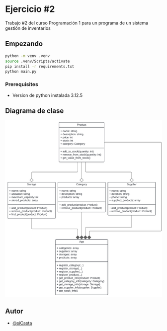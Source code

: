 # Ejercicio #2
Trabajo #2 del curso Programación 1 para un programa de un sistema gestión de inventarios

## Empezando

```bash
python -m venv .venv
source .venv/Scripts/activate
pip install -r requirements.txt
python main.py
```

### Prerequisites

- Version de python instalada 3.12.5

## Diagrama de clase

![CLass diagram](./diagrama_ejercicio_2.svg)

## Autor
- [@siCasta](https://github.com/siCasta)
